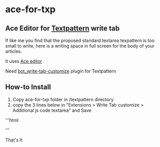 ace-for-txp
===========

Ace Editor for [Textpattern](http://www.textpatern.com) write tab
------------------------------------

If like me you find that the proposed standard textarea texpattern is too small to write, here is a writing space in full screen for the body of your articles.

It uses [Ace editor](http://ace.ajax.org/#nav=about)

Need [bot_write-tab-customize](http://forum.textpattern.com/viewtopic.php?id=32175) plugin for Textpattern

How-to Install
--------------

1. Copy ace-for-txp folder in /textpattern directory
2. copy the 3 lines below in "Extensions > Write Tab customize > Additional js code textarea" and Save

'''html
<link rel="stylesheet" href="ace-for-txp/theme-sacripant.css" />
<script src="ace-for-txp/src/ace.js" type="text/javascript"></script>
<script src="ace-for-txp/ace-for-write-tab.js" type="text/javascript"></script>
'''
	
That's It

